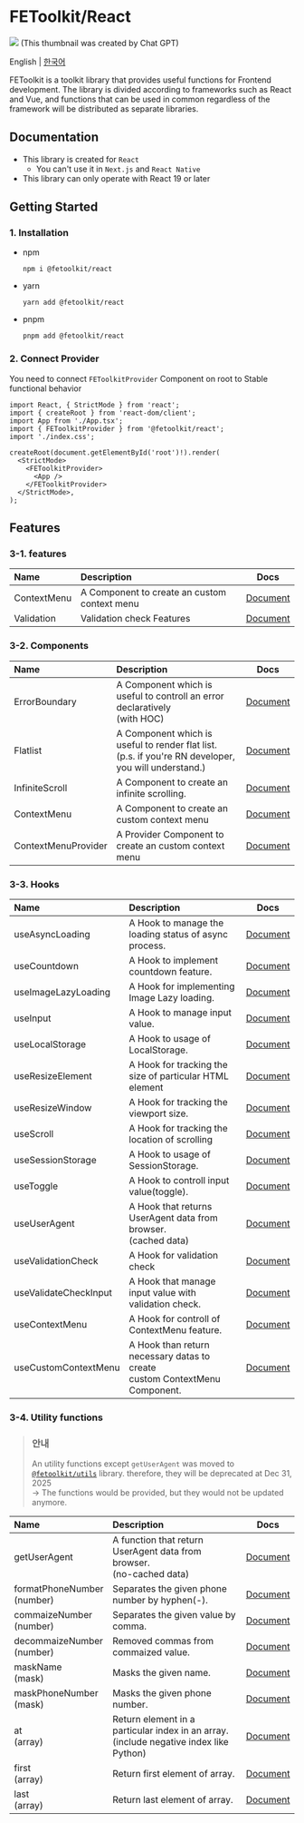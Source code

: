 # FEToolkit/React

![](https://fejumvuajiwc28287693.gcdn.ntruss.com/fetoolkit/fetoolkit_thumbnail.png)
(This thumbnail was created by Chat GPT)

English | [한국어](https://github.com/minwoo129/fetoolkit/blob/master/packages/react/README_kr.md)

FEToolkit is a toolkit library that provides useful functions for Frontend development. The library is divided according to frameworks such as React and Vue, and functions that can be used in common regardless of the framework will be distributed as separate libraries.

## Documentation

- This library is created for `React`
  - You can't use it in `Next.js` and `React Native`
- This library can only operate with React 19 or later

## Getting Started

### 1. Installation

- npm
  ```
  npm i @fetoolkit/react
  ```
- yarn
  ```
  yarn add @fetoolkit/react
  ```
- pnpm
  ```
  pnpm add @fetoolkit/react
  ```

### 2. Connect Provider

You need to connect `FEToolkitProvider` Component on root to Stable functional behavior

```tsx
import React, { StrictMode } from 'react';
import { createRoot } from 'react-dom/client';
import App from './App.tsx';
import { FEToolkitProvider } from '@fetoolkit/react';
import './index.css';

createRoot(document.getElementById('root')!).render(
  <StrictMode>
    <FEToolkitProvider>
      <App />
    </FEToolkitProvider>
  </StrictMode>,
);
```

## Features

### 3-1. features

| Name        | Description                                  |                   Docs                   |
| :---------- | :------------------------------------------- | :--------------------------------------: |
| ContextMenu | A Component to create an custom context menu |   [Document](./docs/en/contextmenu.md)   |
| Validation  | Validation check Features                    | [Document](./docs/en/validationcheck.md) |

### 3-2. Components

| Name                | Description                                                                                             |                                                        Docs                                                         |
| :------------------ | :------------------------------------------------------------------------------------------------------ | :-----------------------------------------------------------------------------------------------------------------: |
| ErrorBoundary       | A Component which is useful to controll an error declaratively<br>(with HOC)                            |                                  [Document](./docs/en/component_errorboundary.md)                                   |
| Flatlist            | A Component which is useful to render flat list.<br>(p.s. if you're RN developer, you will understand.) |    [Document](https://github.com/minwoo129/fetoolkit/blob/master/packages/react/src/docs/components/Flatlist.md)    |
| InfiniteScroll      | A Component to create an infinite scrolling.                                                            | [Document](https://github.com/minwoo129/fetoolkit/blob/master/packages/react/src/docs/components/InfiniteScroll.md) |
| ContextMenu         | A Component to create an custom context menu                                                            |                                   [Document](./docs/en/component_contextmenu.md)                                    |
| ContextMenuProvider | A Provider Component to create an custom context menu                                                   |                               [Document](./docs/en/component_contextmenuprovider.md)                                |

### 3-3. Hooks

| Name                  | Description                                                                     |                                                        Docs                                                         |
| :-------------------- | :------------------------------------------------------------------------------ | :-----------------------------------------------------------------------------------------------------------------: |
| useAsyncLoading       | A Hook to manage the loading status of async <br>process.                       |   [Document](https://github.com/minwoo129/fetoolkit/blob/master/packages/react/src/docs/hooks/useAsyncLoading.md)   |
| useCountdown          | A Hook to implement countdown feature.                                          |    [Document](https://github.com/minwoo129/fetoolkit/blob/master/packages/react/src/docs/hooks/useCountdown.md)     |
| useImageLazyLoading   | A Hook for implementing Image Lazy loading.                                     | [Document](https://github.com/minwoo129/fetoolkit/blob/master/packages/react/src/docs/hooks/useImageLazyLoading.md) |
| useInput              | A Hook to manage input value.                                                   |      [Document](https://github.com/minwoo129/fetoolkit/blob/master/packages/react/src/docs/hooks/useInput.md)       |
| useLocalStorage       | A Hook to usage of LocalStorage.                                                |   [Document](https://github.com/minwoo129/fetoolkit/blob/master/packages/react/src/docs/hooks/useLocalStorage.md)   |
| useResizeElement      | A Hook for tracking the size of particular HTML element                         |  [Document](https://github.com/minwoo129/fetoolkit/blob/master/packages/react/src/docs/hooks/useResizeElement.md)   |
| useResizeWindow       | A Hook for tracking the viewport size.                                          |   [Document](https://github.com/minwoo129/fetoolkit/blob/master/packages/react/src/docs/hooks/useResizeWindow.md)   |
| useScroll             | A Hook for tracking the location of scrolling                                   |      [Document](https://github.com/minwoo129/fetoolkit/blob/master/packages/react/src/docs/hooks/useScroll.md)      |
| useSessionStorage     | A Hook to usage of SessionStorage.                                              |  [Document](https://github.com/minwoo129/fetoolkit/blob/master/packages/react/src/docs/hooks/useSessionStorage.md)  |
| useToggle             | A Hook to controll input value(toggle).                                         |      [Document](https://github.com/minwoo129/fetoolkit/blob/master/packages/react/src/docs/hooks/useToggle.md)      |
| useUserAgent          | A Hook that returns UserAgent data from browser. <br>(cached data)              |    [Document](https://github.com/minwoo129/fetoolkit/blob/master/packages/react/src/docs/hooks/useUserAgent.md)     |
| useValidationCheck    | A Hook for validation check                                                     |                                  [Document](./docs/en/hook_usevalidationcheck.md)                                   |
| useValidateCheckInput | A Hook that manage input value with validation check.                           |                                 [Document](./docs/en/hook_usevalidatecheckinput.md)                                 |
| useContextMenu        | A Hook for controll of ContextMenu feature.                                     |                                    [Document](./docs/en/hook_usecontextmenu.md)                                     |
| useCustomContextMenu  | A Hook than return necessary datas to create <br> custom ContextMenu Component. |                                 [Document](./docs/en/hook_usecustomcontextmenu.md)                                  |

### 3-4. Utility functions

> ### 안내
>
> An utility functions except `getUserAgent` was moved to [`@fetoolkit/utils`](https://github.com/minwoo129/fetoolkit/tree/master/packages/utils) library. therefore, they will be deprecated at Dec 31, 2025  
> -> The functions would be provided, but they would not be updated anymore.

| Name                          | Description                                                                               |                                                           Docs                                                            |
| :---------------------------- | :---------------------------------------------------------------------------------------- | :-----------------------------------------------------------------------------------------------------------------------: |
| getUserAgent                  | A function that return UserAgent data from browser.<br>(no-cached data)                   |       [Document](https://github.com/minwoo129/fetoolkit/blob/master/packages/react/src/docs/utils/getUserAgent.md)        |
| formatPhoneNumber<br>(number) | Separates the given phone number by hyphen(-).                                            | [Document](https://github.com/minwoo129/fetoolkit/blob/master/packages/react/src/docs/utils/numbers_formatPhoneNumber.md) |
| commaizeNumber<br>(number)    | Separates the given value by comma.                                                       |  [Document](https://github.com/minwoo129/fetoolkit/blob/master/packages/react/src/docs/utils/numbers_commaizeNumber.md)   |
| decommaizeNumber<br>(number)  | Removed commas from commaized value.                                                      | [Document](https://github.com/minwoo129/fetoolkit/blob/master/packages/react/src/docs/utils/numbers_decommaizeNumber.md)  |
| maskName<br>(mask)            | Masks the given name.                                                                     |       [Document](https://github.com/minwoo129/fetoolkit/blob/master/packages/react/src/docs/utils/mask_maskName.md)       |
| maskPhoneNumber<br>(mask)     | Masks the given phone number.                                                             |   [Document](https://github.com/minwoo129/fetoolkit/blob/master/packages/react/src/docs/utils/mask_maskPhoneNumber.md)    |
| at<br>(array)                 | Return element in a particular index in an array.<br>(include negative index like Python) |         [Document](https://github.com/minwoo129/fetoolkit/blob/master/packages/react/src/docs/utils/array_at.md)          |
| first<br>(array)              | Return first element of array.                                                            |        [Document](https://github.com/minwoo129/fetoolkit/blob/master/packages/react/src/docs/utils/array_first.md)        |
| last<br>(array)               | Return last element of array.                                                             |        [Document](https://github.com/minwoo129/fetoolkit/blob/master/packages/react/src/docs/utils/array_last.md)         |
